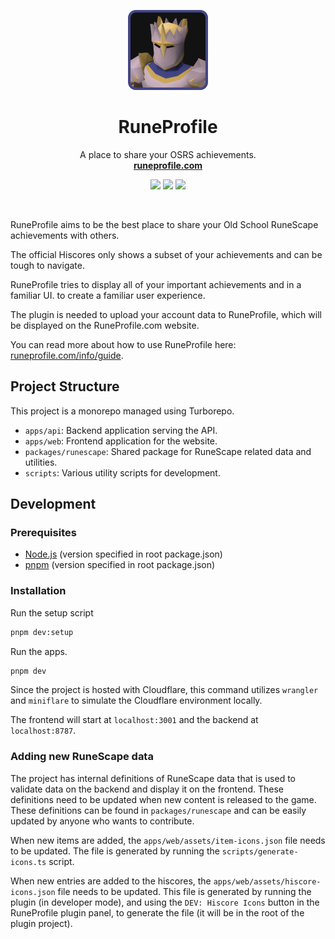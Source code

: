 <p align="center">  
  <a href="https://runeprofile.com">  
      <p align="center">  
        <img src="https://raw.githubusercontent.com/ReinhardtR/runeprofile-plugin/19b9e71c0135a06566e88b6d8ad96c0b86883c03/src/main/resources/logo.png" width="128" height="128" alt="Logo" />  
		</p>  
	</a>  
	<h1 align="center">
    <b>RuneProfile</b>
  </h1>
  <a href="#"></a>  
	<p align="center">  
    A place to share your OSRS achievements.  
    <br />  
    <a href="https://runeprofile.com"><strong>runeprofile.com</strong></a> 
    <p align="center">
      <img src="https://img.shields.io/endpoint?url=https://api.runelite.net/pluginhub/shields/installs/plugin/runeprofile" >
      <img src="https://img.shields.io/endpoint?url=https://api.runelite.net/pluginhub/shields/rank/plugin/runeprofile">
	<a href="https://github.com/ReinhardtR/runeprofile-plugin"><img src="https://img.shields.io/badge/GitHub-Plugin%20Repo-blue"></a>
    </p>
	</p>
  <br />
</p>


RuneProfile aims to be the best place to share your Old School RuneScape achievements with others.

The official Hiscores only shows a subset of your achievements and can be tough to navigate.

RuneProfile tries to display all of your important achievements and in a familiar UI.
to create a familiar user experience.

The plugin is needed to upload your account data to RuneProfile, which will be displayed on the RuneProfile.com website.

You can read more about how to use RuneProfile here: [runeprofile.com/info/guide](https://runeprofile.com/info/guide).

## Project Structure

This project is a monorepo managed using Turborepo.

-   `apps/api`: Backend application serving the API.
-   `apps/web`: Frontend application for the website.
-   `packages/runescape`: Shared package for RuneScape related data and utilities.
-   `scripts`: Various utility scripts for development.

## Development

### Prerequisites

-   [Node.js](https://nodejs.org/) (version specified in root package.json)
-   [pnpm](https://pnpm.io/) (version specified in root package.json)

### Installation

Run the setup script
```bash
pnpm dev:setup
```

Run the apps.
```bash
pnpm dev
```

Since the project is hosted with Cloudflare, this command utilizes `wrangler` and `miniflare` to simulate the Cloudflare environment locally.

The frontend will start at `localhost:3001` and the backend at `localhost:8787`.

### Adding new RuneScape data

The project has internal definitions of RuneScape data that is used to validate data on the backend and display it on the frontend. These definitions need to be updated when new content is released to the game. These definitions can be found in `packages/runescape` and can be easily updated by anyone who wants to contribute.

When new items are added, the `apps/web/assets/item-icons.json` file needs to be updated. The file is generated by running the `scripts/generate-icons.ts` script.

When new entries are added to the hiscores, the `apps/web/assets/hiscore-icons.json` file needs to be updated. This file is generated by running the plugin (in developer mode), and using the `DEV: Hiscore Icons` button in the RuneProfile plugin panel, to generate the file (it will be in the root of the plugin project). 
